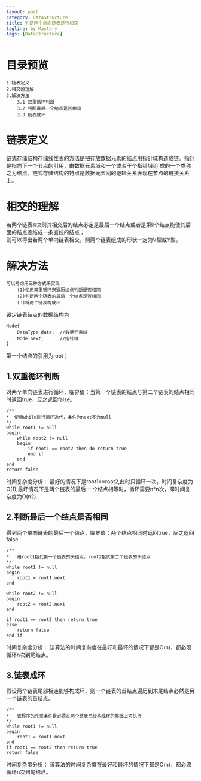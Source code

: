 ```yaml
---
layout: post
category: DataStructure
title: 判断两个单向链表是否相交
tagline: by Mastery
tags: [DataStructure]
---
```


<!--more-->

# 目录预览

    1.链表定义
    2.相交的理解
    3.解决方法
        3.1 双重循环判断
        3.2 判断最后一个结点是否相同
        3.3 链表成环

# 链表定义

链式存储结构存储线性表的方法是把存放数据元素的结点用指针域构造成链。指针是指向下一个节点的引用，由数据元素域和一个或若干个指针域组
成的一个类称之为结点。链式存储结构的特点是数据元素间的逻辑关系表现在节点的链接关系上。

# 相交的理解

若两个链表`相交`则其相交后的结点必定是最后一个结点或者是第k个结点能使其后面的结点连结成一条直线的结点；<br>
则可以得出若两个单向链表相交，则两个链表组成的形状一定为V型或Y型。

# 解决方法
    可以考虑用三种方式来实现：
        (1)使用双重循环来遍历结点判断是否相同
        (2)判断两个链表的最后一个结点是否相同
        (3)将两个链表构成环

设定链表结点的数据结构为

    Node{
        DataType data;  //数据元素域
        Node next;      //指针域
    }
第一个结点的引用为root；

## 1.双重循环判断
对两个单向链表进行循环，临界值：当第一个链表的结点与第二个链表的结点相同时返回true，反之返回false。

    /**
    *  使用while进行循环迭代，条件为next不为null
    */
    while root1 != null
    begin
        while root2 != null
        begin
            if root1 == root2 then do return true
            end if
        end
    end
    return false

时间复杂度分析： 最好的情况下是root1==root2,此时只循环一次，时间复杂度为O(1),最坏情况下是两个链表的最后
一个结点相等时，循环需要n*n次，即时间复杂度为O(n2).

## 2.判断最后一个结点是否相同
得到两个单向链表的最后一个结点，临界值：两个结点相同时返回true，反之返回false

    /**
    *   用root1指代第一个链表的头结点，root2指代第二个链表的头结点
    */
    while root1 != null
    begin
        root1 = root1.next
    end

    while root2 != null
    begin
        root2 = root2.next
    end

    if root1 == root2 then return true
    else 
        return false
    end if

时间复杂度分析： 该算法的时间复杂度在最好和最坏的情况下都是O(n)，都必须循环n次到尾结点。

## 3.链表成环
假设两个链表尾部相连能够构成环，则一个链表的首结点遍历到末尾结点必然是另一个链表的首结点。
    
    /**
    *   该程序的先觉条件是必须在两个链表已经构成环的基础上可执行
    */
    while root1 != null
    begin 
        root1 = root1.next
    end
    if root1 == root2 then return true
    return false


时间复杂度分析： 该算法的时间复杂度在最好和最坏的情况下都是O(n)，都必须循环n次到尾结点。
